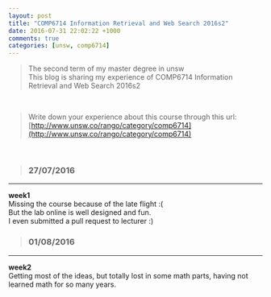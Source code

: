 ```yaml
---
layout: post
title: "COMP6714 Information Retrieval and Web Search 2016s2"
date: 2016-07-31 22:02:22 +1000
comments: true
categories: [unsw, comp6714]
---
```


>The second term of my master degree in unsw         
This blog is sharing my experience of COMP6714 Information Retrieval and Web Search 2016s2     

<!--more-->
<br>

>Write down your experience about this course through this url:     
[http://www.unsw.co/rango/category/comp6714](http://www.unsw.co/rango/category/comp6714)     
<br>

>### 27/07/2016 ###
----------
**week1**    
Missing the course because of the late flight :(    
But the lab online is well designed and fun.     
I even submitted a pull request to lecturer :)    
<img style="max-height:450px" class="lazy" data-original="/images/blog/160731_comp6714/L0_fork.jpg"> 
<br> 

>### 01/08/2016 ###
----------
**week2**    
Getting most of the ideas, but totally lost in some math parts,  having not learned math for so many years.       
<img style="max-height:300px" class="lazy" data-original="/images/blog/160731_comp6714/math.JPG"> 
<br> 